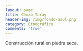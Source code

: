 ```yaml
---
layout: page
title: Chozo Taray
header-img: /img/fondo-azul.png
category: Etnográfico
comments: 'true'
---
```



Construcción rural en piedra seca.
